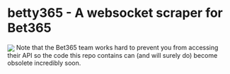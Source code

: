 # betty365 - A websocket scraper for Bet365
<img src="https://user-images.githubusercontent.com/42473691/130830703-6dcecad0-de16-4954-87a8-a50cf902b918.png" data-canonical-src="![Betty364 Banner](https://user-images.githubusercontent.com/1402048/104139991-3fd15e00-53af-11eb-8640-3a78a64641dd.png =250x250)
"  align="center" />
Note that the Bet365 team works hard to prevent you from accessing their API so the code this repo contains can (and will surely do) become obsolete incredibly soon.
